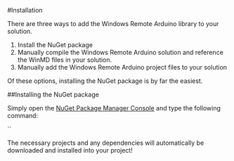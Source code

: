 #Installation

There are three ways to add the Windows Remote Arduino library to your solution.

1. Install the NuGet package
2. Manually compile the Windows Remote Arduino solution and reference the WinMD files in your solution.
3. Manually add the Windows Remote Arduino project files to your solution

Of these options, installing the NuGet package is by far the easiest.

##Installing the NuGet package

Simply open the [NuGet Package Manager Console](https://docs.nuget.org/consume/package-manager-console) and type the following command:

``

The necessary projects and any dependencies will automatically be downloaded and installed into your project!